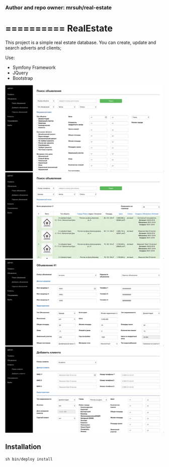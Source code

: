 ### Author and repo owner: mrsuh/real-estate
==========
RealEstate
==========

This project is a simple  real estate database. You can create, update and search adverts and clients;

Use:
- Symfony Framework
- JQuery
- Bootstrap

![Screen1](/screen-1.png)
![Screen2](/screen-2.png)
![Screen3](/screen-3.png)
![Screen4](/screen-4.png)


Installation
-------

```
sh bin/deploy install
```
